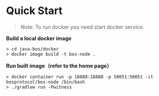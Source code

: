 # Quick Start

> Note: To run docker you need start docker service.

**Build a local docker image**

```shell
> cd java-bos/docker
> docker image build -t bos-node .
```

**Run built image（refer to the home page）**

```shell
> docker container run -p 18888:18888 -p 50051:50051 -it bosprotocol/bos-node /bin/bash
> ./gradlew run -Pwitness
```